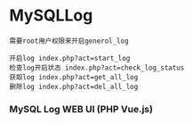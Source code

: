 # MySQLLog
```
需要root用户权限来开启generol_log

开启log index.php?act=start_log 
检查log开启状态 index.php?act=check_log_status
获取log index.php?act=get_all_log 
删除log index.php?act=del_all_log

```
### MySQL Log WEB UI (PHP Vue.js)
